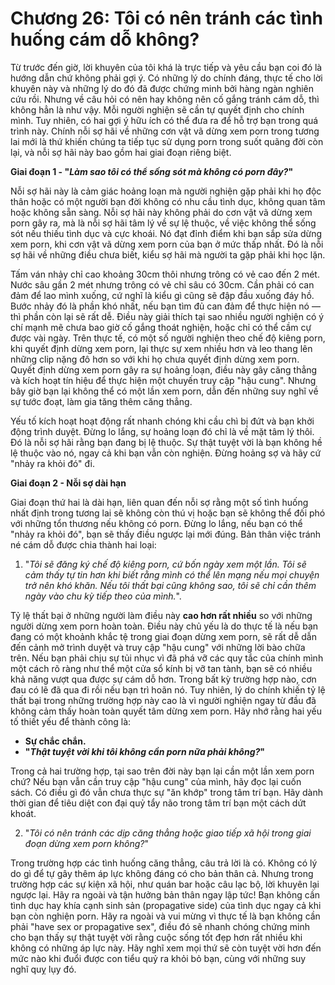 # Chương 26: Tôi có nên tránh các tình huống cám dỗ không?

Từ trước đến giờ, lời khuyên của tôi khá là trực tiếp và yêu cầu bạn coi đó là hướng dẫn chứ không phải gợi ý. Có những lý do chính đáng, thực tế cho lời khuyên này và những lý do đó đã được chứng minh bởi hàng ngàn nghiên cứu rồi. Nhưng về câu hỏi có nên hay không nên cố gắng tránh cám dỗ, thì không hẳn là như vậy. Mỗi người nghiện sẽ cần tự quyết định cho chính mình. Tuy nhiên, có hai gợi ý hữu ích có thể đưa ra để hỗ trợ bạn trong quá trình này. Chính nỗi sợ hãi về những cơn vật vã dừng xem porn trong tương lai mới là thứ khiến chúng ta tiếp tục sử dụng porn trong suốt quãng đời còn lại, và nỗi sợ hãi này bao gồm hai giai đoạn riêng biệt.

**Giai đoạn 1 - "*Làm sao tôi có thể sống sót mà không có porn đây?*"**

Nỗi sợ hãi này là cảm giác hoảng loạn mà người nghiện gặp phải khi họ độc thân hoặc có một người bạn đời không có nhu cầu tình dục, không quan tâm hoặc không sẵn sàng. Nỗi sợ hãi này không phải do cơn vật vã dừng xem porn gây ra, mà là nỗi sợ hãi tâm lý về sự lệ thuộc, về việc không thể sống sót nếu thiếu tình dục và cực khoái. Nó đạt đỉnh điểm khi bạn sắp sửa dừng xem porn, khi cơn vật vã dừng xem porn của bạn ở mức thấp nhất. Đó là nỗi sợ hãi về những điều chưa biết, kiểu sợ hãi mà người ta gặp phải khi học lặn.

Tấm ván nhảy chỉ cao khoảng 30cm thôi nhưng trông có vẻ cao đến 2 mét. Nước sâu gần 2 mét nhưng trông có vẻ chỉ sâu có 30cm. Cần phải có can đảm để lao mình xuống, cứ nghĩ là kiểu gì cũng sẽ đập đầu xuống đáy hồ. Bước nhảy đó là phần khó nhất, nếu bạn tìm đủ can đảm để thực hiện nó — thì phần còn lại sẽ rất dễ. Điều này giải thích tại sao nhiều người nghiện có ý chí mạnh mẽ chưa bao giờ cố gắng thoát nghiện, hoặc chỉ có thể cầm cự được vài ngày. Trên thực tế, có một số người nghiện theo chế độ kiêng porn, khi quyết định dừng xem porn, lại thực sự xem nhiều hơn và leo thang lên những clip nặng đô hơn so với khi họ chưa quyết định dừng xem porn. Quyết định dừng xem porn gây ra sự hoảng loạn, điều này gây căng thẳng và kích hoạt tín hiệu để thực hiện một chuyến truy cập "hậu cung". Nhưng bây giờ bạn lại không thể có một lần xem porn, dẫn đến những suy nghĩ về sự tước đoạt, làm gia tăng thêm căng thẳng.

Yếu tố kích hoạt hoạt động rất nhanh chóng khi cầu chì bị đứt và bạn khởi động trình duyệt. Đừng lo lắng, sự hoảng loạn đó chỉ là về mặt tâm lý thôi. Đó là nỗi sợ hãi rằng bạn đang bị lệ thuộc. Sự thật tuyệt vời là bạn không hề lệ thuộc vào nó, ngay cả khi bạn vẫn còn nghiện. Đừng hoảng sợ và hãy cứ "nhảy ra khỏi đó" đi.

**Giai đoạn 2 - Nỗi sợ dài hạn**

Giai đoạn thứ hai là dài hạn, liên quan đến nỗi sợ rằng một số tình huống nhất định trong tương lai sẽ không còn thú vị hoặc bạn sẽ không thể đối phó với những tổn thương nếu không có porn. Đừng lo lắng, nếu bạn có thể "nhảy ra khỏi đó", bạn sẽ thấy điều ngược lại mới đúng. Bản thân việc tránh né cám dỗ được chia thành hai loại:

1. "*Tôi sẽ đăng ký chế độ kiêng porn, cứ bốn ngày xem một lần. Tôi sẽ cảm thấy tự tin hơn khi biết rằng mình có thể lên mạng nếu mọi chuyện trở nên khó khăn. Nếu tôi thất bại cũng không sao, tôi sẽ chỉ cần thêm ngày vào chu kỳ tiếp theo của mình.*".

Tỷ lệ thất bại ở những người làm điều này **cao hơn rất nhiều** so với những người dừng xem porn hoàn toàn. Điều này chủ yếu là do thực tế là nếu bạn đang có một khoảnh khắc tệ trong giai đoạn dừng xem porn, sẽ rất dễ dẫn đến cảnh mở trình duyệt và truy cập "hậu cung" với những lời bào chữa trên. Nếu bạn phải chịu sự tủi nhục vì đã phá vỡ các quy tắc của chính mình một cách rõ ràng như thể một cửa sổ kính bị vỡ tan tành, bạn sẽ có nhiều khả năng vượt qua được sự cám dỗ hơn. Trong bất kỳ trường hợp nào, cơn đau có lẽ đã qua đi rồi nếu bạn trì hoãn nó. Tuy nhiên, lý do chính khiến tỷ lệ thất bại trong những trường hợp này cao là vì người nghiện ngay từ đầu đã không cảm thấy hoàn toàn quyết tâm dừng xem porn. Hãy nhớ rằng hai yếu tố thiết yếu để thành công là:

* **Sự chắc chắn.**
* **"*Thật tuyệt vời khi tôi không cần porn nữa phải không?*"**

Trong cả hai trường hợp, tại sao trên đời này bạn lại cần một lần xem porn chứ? Nếu bạn vẫn cần truy cập "hậu cung" của mình, hãy đọc lại cuốn sách. Có điều gì đó vẫn chưa thực sự "ăn khớp" trong tâm trí bạn. Hãy dành thời gian để tiêu diệt con đại quỷ tẩy não trong tâm trí bạn một cách dứt khoát.

2. "*Tôi có nên tránh các dịp căng thẳng hoặc giao tiếp xã hội trong giai đoạn dừng xem porn không?*"

Trong trường hợp các tình huống căng thẳng, câu trả lời là có. Không có lý do gì để tự gây thêm áp lực không đáng có cho bản thân cả. Nhưng trong trường hợp các sự kiện xã hội, như quán bar hoặc câu lạc bộ, lời khuyên lại ngược lại. Hãy ra ngoài và tận hưởng bản thân ngay lập tức! Bạn không cần tình dục hay khía cạnh sinh sản (propagative side) của tình dục ngay cả khi bạn còn nghiện porn. Hãy ra ngoài và vui mừng vì thực tế là bạn không cần phải "have sex or propagative sex", điều đó sẽ nhanh chóng chứng minh cho bạn thấy sự thật tuyệt vời rằng cuộc sống tốt đẹp hơn rất nhiều khi không có những áp lực này. Hãy nghĩ xem mọi thứ sẽ còn tuyệt vời hơn đến mức nào khi đuổi được con tiểu quỷ ra khỏi bỏ bạn, cùng với những suy nghĩ quỵ lụy đó.